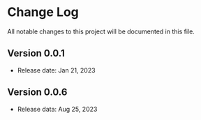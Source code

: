 # Change Log
All notable changes to this project will be documented in this file.

## Version 0.0.1
- Release date: Jan 21, 2023
## Version 0.0.6
- Release data: Aug 25, 2023
